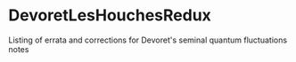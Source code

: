 DevoretLesHouchesRedux
======================

Listing of errata and corrections for Devoret's seminal quantum fluctuations notes
